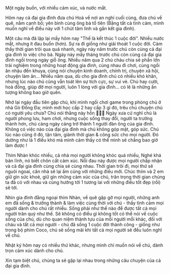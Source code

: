 Một ngày buồn, với nhiều cảm xúc, và nước mắt.

Hôm nay cả đại gia đình đưa chú Hoà về nơi an nghỉ cuối cùng, đưa chú về quê, nằm cạnh bố; yên bình cùng ông bà tổ tiên (Bằng tất cả tình cảm, mình muốn nghĩ về điều này với 1 chút tâm linh và gắn kết gia đình).

Một câu mà đã lặp lại mấy hôm nay "Thế là kết thúc 1 cuộc đời". Nhiều nước mắt, nhưng ít đau buồn (hơn). Sự ra đi giống như giải thoát 1 cuộc đời. Cảm thấy thời gian trôi qua quá nhanh, ngày này năm trước chú còn cùng cả đại gia đình lo việc cho bà. Ngày này mấy tháng trước chú còn cùng cả đại gia đình ngồi trong ngày giỗ ông. Nhiều năm qua 2 chú cháu chia sẻ phần lớn trải nghiệm trong những hoạt động gia đình, cùng nhau đi chơi, cùng ngồi ăn nhậu đến khuya, cùng nói chuyện kinh doanh, chính trị, chuyện xã hội, chuyện làm ăn... Nhiều năm qua, dù cho gia đình chú có nhiều khó khăn, nhưng lúc nào chú cũng vẫn toát lên sự tích cực, sự vui vẻ. Chú hay cười, hoà đồng, giúp đỡ mọi người, luôn 1 lòng với gia đình... có lẽ là những ấn tượng không bao giờ quên.

Nhớ lại ngày đầu tiên gặp chú, khi mình ngồi chơi game trong phòng chú ở nhà Gò Đống Đa; mình mới học cấp 2 hay cấp 3 gì đó, trêu chú chuyện chú có người yêu chưa? Chú nói thằng này hỗn 🤣🤣🤣 Ngày xưa cứ nghĩ chú là người phong lưu, ham chơi, nhưng cuộc sống thay đổi, người ta trưởng thành hơn, chú càng ngày càng trở thành 1 người đàn ông của gia đình. Không có việc nào của đại gia đình mà chú không góp mặt, góp sức. Chú lúc nào cũng ở đó, tận tâm, giành thời gian & công sức cho mọi người. Đó dường như là 1 điều khó mà mình cảm thấy có thể mình sẽ chẳng bao giờ làm được !

Thím Nhàn khóc nhiều, cả nhà mọi người không khóc quá nhiều, Nghé khá bản lĩnh, nó biết chôn cất cảm xúc. Nỗi đau này được mọi người chấp nhận và cả đại gia đình cùng chia sẻ cùng nhau. Thời gian trôi đi, mọi thứ sẽ nguôi ngoai, căn nhà sẽ lại ấm cúng với những điều mới. Chúc thím và 2 em giữ gìn sức khoẻ, giữ gìn những cảm xúc của chú, trân trọng thời gian chúng ta đã có với nhau và cùng hướng tới 1 tương lai với những điều tốt đẹp (rồi) sẽ tới.

Nhìn gia đình đằng ngoại thím Nhàn, về quê gặp gỡ mọi người, những anh em đã sống & trưởng thành & làm việc cùng thời với chú - thấy tình cảm mọi người dành cho chú rất nhiều. Sống phải như thế nào để được tất cả mọi người trân quý như thế. Sẽ không có điều gì không tốt có thể nói về cuộc sống của chú, dù cho quan niệm thành tựu của mỗi người mỗi khác, đối với cháu và tất cả mọi người - chú đã sống 1 cuộc đời thành công - giống như trong bộ phim Coco, chú sẽ sống mãi khi tất cả mọi người sẽ đều luôn nghĩ về chú.

Nhật ký hôm nay có nhiều thứ khác, nhưng mình chỉ muốn nói về chú, dành trọn cảm xúc dành cho chú.

Xin tạm biệt chú, chúng ta sẽ gặp lại nhau trong những câu chuyện của cả đại gia đình.